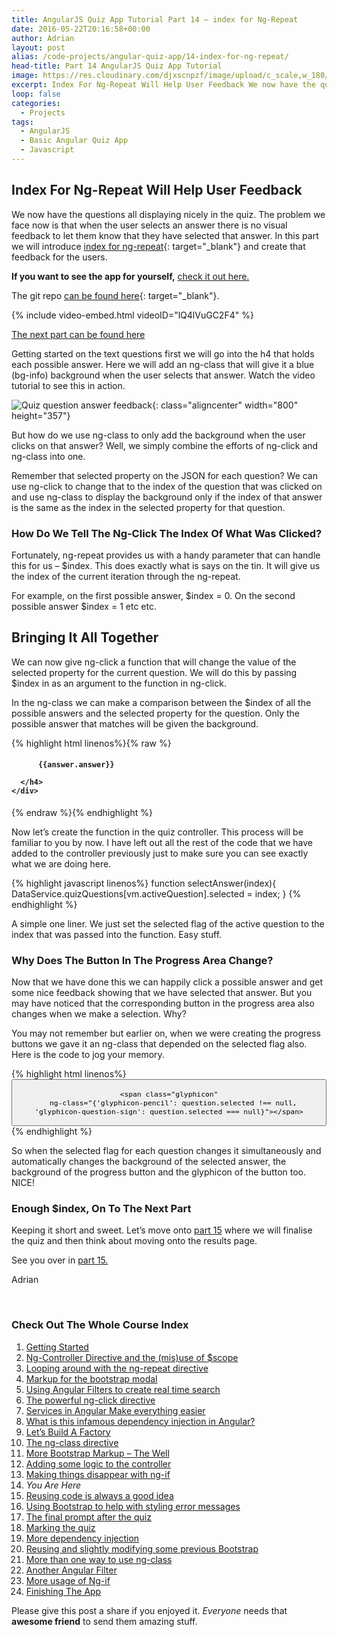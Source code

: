 ```yaml
---
title: AngularJS Quiz App Tutorial Part 14 – index for Ng-Repeat
date: 2016-05-22T20:16:58+00:00
author: Adrian
layout: post
alias: /code-projects/angular-quiz-app/14-index-for-ng-repeat/
head-title: Part 14 AngularJS Quiz App Tutorial
image: https://res.cloudinary.com/djxscnpzf/image/upload/c_scale,w_180/v1463932344/Angular-quiz-part-14_swngy0.jpg
excerpt: Index For Ng-Repeat Will Help User Feedback We now have the questions all displaying nicely in the quiz. The problem we face now is that when the user selects an answer there is no visual feedback to let them know …
loop: false
categories:
  - Projects
tags:
  - AngularJS
  - Basic Angular Quiz App
  - Javascript
---
```

## Index For Ng-Repeat Will Help User Feedback

We now have the questions all displaying nicely in the quiz. The problem we face now is that when the user selects an answer there is no visual feedback to let them know that they have selected that answer. In this part we will introduce [index for ng-repeat](https://docs.angularjs.org/api/ng/directive/ngRepeat){: target="_blank"}<!--_--> and create that feedback for the users.

**If you want to see the app for yourself,** [check it out here.](/turtlefacts)

The git repo [can be found here](https://github.com/adiman9/HungryTurtleFactQuiz){: target="_blank"}<!--_-->.

{% include video-embed.html videoID="lQ4lVuGC2F4" %}

[The next part can be found here]({{site.url}}/code-projects/angular-quiz-app/15-reusing-code/)

Getting started on the text questions first we will go into the h4 that holds each possible answer. Here we will add an ng-class that will give it a blue (bg-info) background when the user selects that answer. Watch the video tutorial to see this in action.

![Quiz question answer feedback](https://res.cloudinary.com/djxscnpzf/image/upload/c_scale,w_800/v1464630377/answer_feedback_wzalvk.jpg){: class="aligncenter" width="800" height="357"}

But how do we use ng-class to only add the background when the user clicks on that answer? Well, we simply combine the efforts of ng-click and ng-class into one.

Remember that selected property on the JSON for each question? We can use ng-click to change that to the index of the question that was clicked on and use ng-class to display the background only if the index of that answer is the same as the index in the selected property for that question.

### How Do We Tell The Ng-Click The Index Of What Was Clicked?

Fortunately, ng-repeat provides us with a handy parameter that can handle this for us &#8211; $index. This does exactly what is says on the tin. It will give us the index of the current iteration through the ng-repeat.

For example, on the first possible answer, $index = 0. On the second possible answer $index = 1 etc etc.

## Bringing It All Together

We can now give ng-click a function that will change the value of the selected property for the current question. We will do this by passing $index in as an argument to the function in ng-click.

In the ng-class we can make a comparison between the $index of all the possible answers and the selected property for the question. Only the possible answer that matches will be given the background.

{% highlight html linenos%}{% raw %}
<div class="row"
  ng-if="quiz.dataService.quizQuestions[quiz.activeQuestion].type === 'text'">
    <div class="col-sm-6" ng-repeat="answer in quiz.dataService.quizQuestions[quiz.activeQuestion].possibilities">
      <h4 class="answer"
        ng-class="{'bg-info': $index === quiz.dataService.quizQuestions[quiz.activeQuestion].selected}"
        ng-click="quiz.selectAnswer($index)">

          {{answer.answer}}

      </h4>
    </div>
</div>
{% endraw %}{% endhighlight %}

Now let’s create the function in the quiz controller. This process will be familiar to you by now. I have left out all the rest of the code that we have added to the controller previously just to make sure you can see exactly what we are doing here.

{% highlight javascript linenos%}
function selectAnswer(index){
  DataService.quizQuestions[vm.activeQuestion].selected = index;
}
{% endhighlight %}

A simple one liner. We just set the selected flag of the active question to the index that was passed into the function. Easy stuff.

### Why Does The Button In The Progress Area Change?

Now that we have done this we can happily click a possible answer and get some nice feedback showing that we have selected that answer. But you may have noticed that the corresponding button in the progress area also changes when we make a selection. Why?

You may not remember but earlier on, when we were creating the progress buttons we gave it an ng-class that depended on the selected flag also. Here is the code to jog your memory.

{% highlight html linenos%}
<button class="btn"
  ng-repeat="question in quiz.dataService.quizQuestions"
  ng-class="{'btn-info': question.selected !== null, 'btn-danger': question.selected === null}" 
  ng-click="quiz.setActiveQuestion($index)">

    <span class="glyphicon"
      ng-class="{'glyphicon-pencil': question.selected !== null, 'glyphicon-question-sign': question.selected === null}"></span>

</button>
{% endhighlight %}

So when the selected flag for each question changes it simultaneously and automatically changes the background of the selected answer, the background of the progress button and the glyphicon of the button too. NICE!

### Enough $index, On To The Next Part

Keeping it short and sweet. Let’s move onto [part 15]({{site.url}}/code-projects/angular-quiz-app/15-reusing-code/) where we will finalise the quiz and then think about moving onto the results page.

See you over in [part 15.]({{site.url}}/code-projects/angular-quiz-app/15-reusing-code/)

Adrian

&nbsp;

### Check Out The Whole Course Index

1. [Getting Started]({{site.url}}/code-projects/1-build-angular-quiz-app-scratch/)
2. [Ng-Controller Directive and the (mis)use of $scope]({{site.url}}/code-projects/angular-quiz-app/2-ng-controller-scope/)
3. [Looping around with the ng-repeat directive]({{site.url}}/code-projects/angular-quiz-app/3-ng-repeat-directive/)
4. [Markup for the bootstrap modal]({{site.url}}/code-projects/angular-quiz-app/4-bootstrap-modal/)
5. [Using Angular Filters to create real time search]({{site.url}}/code-projects/angular-quiz-app/5-angular-filters/)
6. [The powerful ng-click directive]({{site.url}}/code-projects/angular-quiz-app/6-ng-click-directive/)
7. [Services in Angular Make everything easier]({{site.url}}/code-projects/angular-quiz-app/7-angular-services/)
8. [What is this infamous dependency injection in Angular?]({{site.url}}/code-projects/angular-quiz-app/8-dependency-injection/)
9. [Let&#8217;s Build A Factory]({{site.url}}/code-projects/angular-quiz-app/9-angular-factories/)
10. [The ng-class directive]({{site.url}}/code-projects/angular-quiz-app/10-ng-class/)
11. [More Bootstrap Markup &#8211; The Well]({{site.url}}/code-projects/angular-quiz-app/11-bootstrap-well/)
12. [Adding some logic to the controller]({{site.url}}/code-projects/angular-quiz-app/12-controller-logic/)
13. [Making things disappear with ng-if]({{site.url}}/code-projects/angular-quiz-app/13-ng-if/)
14. *You Are Here*
15. [Reusing code is always a good idea]({{site.url}}/code-projects/angular-quiz-app/15-reusing-code/)
16. [Using Bootstrap to help with styling error messages]({{site.url}}/code-projects/angular-quiz-app/16-bootstrap-alerts/)
17. [The final prompt after the quiz]({{site.url}}/code-projects/angular-quiz-app/17-final-prompt/)
18. [Marking the quiz]({{site.url}}/code-projects/angular-quiz-app/18-marking-the-quiz/)
19. [More dependency injection]({{site.url}}/code-projects/angular-quiz-app/19-angular-dependency-injection/)
20. [Reusing and slightly modifying some previous Bootstrap]({{site.url}}/code-projects/angular-quiz-app/20-familiar-bootstrap/)
21. [More than one way to use ng-class]({{site.url}}/code-projects/angular-quiz-app/21-function-with-ng-class/)
22. [Another Angular Filter]({{site.url}}/code-projects/angular-quiz-app/22-angular-number-filter/)
23. [More usage of Ng-if]({{site.url}}/code-projects/angular-quiz-app/23-angular-ng-if/)
24. [Finishing The App]({{site.url}}/code-projects/angular-quiz-app/24-finished-angular-project/)


Please give this post a share if you enjoyed it. _Everyone_ needs that **awesome friend** to send them amazing stuff.
